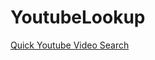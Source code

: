 # YoutubeLookup

[Quick Youtube Video Search](https://persistentcoder7.github.io/YoutubeLookup/SearchVideos.html "The best search engine for privacy")
